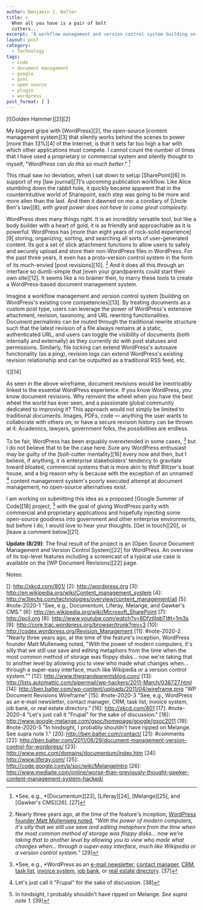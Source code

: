 ```yaml
---
author: Benjamin J. Balter
title: >
  When all you have is a pair of bolt
  cutters...
excerpt: "A workflow management and version control system building on WordPress's existing core competencies. By treating documents as a custom post type, users can leverage the power of WordPress's extensive attachment, revision, taxonomy, and URL rewriting functionalities. "
layout: post
category:
  - Technology
tags:
  - code
  - document management
  - google
  - gsoc
  - open source
  - plugin
  - wordpress
post_format: [ ]
---
```

[![Golden Hammer][2]][2]

My biggest gripe with [WordPress][2], the open-source [content management system][3] that silently works behind the scenes to power [more than 13%][4] of the Internet, is that it sets far too high a bar with which other applications must compete. I cannot count the number of times that I have used a proprietary or commercial system and silently thought to myself, "*WordPress can do this so much better*." [^1]

This ritual saw no deviation, when I sat down to setup [SharePoint][6] in support of my [law journal][7]‘s upcoming publication workflow. Like Alice stumbling down the rabbit hole, it quickly became apparent that in the counterintuitive world of Sharepoint, each step was going to be more and more alien than the last. And then it dawned on me: a corollary of [Uncle Ben's law][8], *with great power does not have to come great complexity*.

WordPress does many things right. It is an incredibly versatile tool, but like a body builder with a heart of gold, it is as friendly and approachable as it is powerful. WordPress has [more than eight years of rock-solid experience][9] storing, organizing, sorting, and searching all sorts of user-generated content. Its got a set of slick attachment functions to allow users to safely and securely upload and store their non-WordPress files in WordPress. For the past three years, it even has a proto-version control system in the form of its much-envied [post revisions][10]. [^2] And it does all this through an interface so dumb-simple that [even your grandparents could start their own site][12]. It seems like a no brainer then, to marry these tools to create a WordPress-based document management system.

Imagine a workflow management and version control system [building on WordPress's existing core competencies][13]. By treating documents as a custom post type, users can leverage the power of WordPress's extensive attachment, revision, taxonomy, and URL rewriting functionalities. Document permalinks can be routed through the traditional rewrite structure such that the latest revision of a file always remains at a static, authenticated URL, and users can toggle the visibility of documents (both internally and externally) as they currently do with post statuses and permissions. Similarly, file locking can extend WordPress's autosave functionality (as a ping), revision logs can extend WordPress's existing revision relationship and can be outputted as a traditional RSS feed, etc.

![][14]

As seen in the above wireframe, document revisions would be inextricably linked to the essential WordPress experience. If you know WordPress, you know document revisions. Why reinvent the wheel when you have the best wheel the world has ever seen, and a passionate global community dedicated to improving it? This approach would not simply be limited to traditional documents. Images, PDFs, code — anything the user wants to collaborate with others on, or have a secure revision history can be thrown at it. Academics, lawyers, government folks, the possibilities are endless.

To be fair, WordPress has been arguably overextended in some cases, [^3] but I do not believe that to be the case here. Sure any WordPress enthusiast may be guilty of the [bolt-cutter mentality][16] every now and then, but I believe, if anything, it is enterprise stakeholders' tendency to gravitate toward bloated, commercial systems that is more akin to Wolf Blitzer's boat house, and a big reason why is because with the exception of an unnamed [^4] content management system's poorly executed attempt at document management, no open-source alternatives exist.

I am working on submitting this idea as a proposed [Google Summer of Code][18] project, [^5] with the goal of giving WordPress parity with commercial and proprietary applications and hopefully injecting some open-source goodness into government and other enterprise environments, but before I do, I would love to hear your thoughts. [Get in touch][20], or [leave a comment below][21].

**Update (8/29)**: The final result of the project is an [Open Source Document Management and Version Control System][22] for WordPress. An overview of its top-level features including a screencast of a typical use case is available on the [WP Document Revisions][22] page.

Notes:

[^1]: *See, e.g., *[Documentum][23], [Liferay][24], [Melange][25], and [Gawker's CMS][26]. [27]
[^2]: Nearly three years ago, at the time of the feature's inception, [WordPress founder Matt Mullenweg noted][28], "*With the power of modern computers, it's silly that we still use save and editing metaphors from the time when the most common method of storage was floppy disks… now we're taking that to another level by allowing you to view who made what changes when… through a super-easy interface, much like Wikipedia or a version control system.*" [29]
[^3]: *See, e.g., *WordPress as an [e-mail newsletter][30], [contact manager][31], [CRM][32], [task list][33], [invoice system][34],  [job bank][35], or [real estate directory][36]. [37]
[^4]: Let's just call it "Frupal" for the sake of discussion. [38]
[^5]: In hindsight, I probably shouldn't have ripped on Melange. *See supra note 1.* [39]

 []: http://xkcd.com/801/
 [2]: http://wordpress.org
 [3]: http://en.wikipedia.org/wiki/Content_management_system
 [4]: http://w3techs.com/technologies/overview/content_management/all
 [5]: #note-2020-1 "See, e.g., Documentum, Liferay, Melange, and Gawker's CMS."
 [6]: http://en.wikipedia.org/wiki/Microsoft_SharePoint
 [7]: http://pcjl.org
 [8]: http://www.youtube.com/watch?v=8DfztIIqbTI#t=1m3s
 [9]: http://core.trac.wordpress.org/browser/trunk?rev=3
 [10]: http://codex.wordpress.org/Revision_Management
 [11]: #note-2020-2 "Nearly three years ago, at the time of the feature's inception, WordPress founder Matt Mullenweg noted, "With the power of modern computers, it's silly that we still use save and editing metaphors from the time when the most common method of storage was floppy disks… now we're taking that to another level by allowing you to view who made what changes when… through a super-easy interface, much like Wikipedia or a version control system.""
 [12]: http://www.thegrandparentsblog.com/
 [13]: http://lists.automattic.com/pipermail/wp-hackers/2011-March/038727.html
 [14]: http://ben.balter.com/wp-content/uploads/2011/04/wireframe.png "WP Document Revisions Wireframe"
 [15]: #note-2020-3 "See, e.g., WordPress as an e-mail newsletter, contact manager, CRM, task list, invoice system,  job bank, or real estate directory."
 [16]: http://xkcd.com/801
 [17]: #note-2020-4 "Let's just call it "Frupal" for the sake of discussion."
 [18]: http://www.google-melange.com/gsoc/homepage/google/gsoc2011
 [19]: #note-2020-5 "In hindsight, I probably shouldn't have ripped on Melange. See supra note 1."
 [20]: http://ben.balter.com/contact/
 [21]: #comments
 [22]: http://ben.balter.com/2011/08/29/document-management-version-control-for-wordpress/
 [23]: http://www.emc.com/domains/documentum/index.htm
 [24]: http://www.liferay.com/
 [25]: http://code.google.com/p/soc/wiki/MelangeIntro
 [26]: http://www.mediaite.com/online/worse-than-previously-thought-gawker-content-management-system-hacked/
 
 [28]: http://wordpress.org/news/2008/07/wordpress-26-tyner/
 
 [30]: http://net.tutsplus.com/tutorials/wordpress/build-a-wordburner-email-newsletter-manager-using-wordpress-and-feedburner/
 [31]: http://publisherblog.automattic.com/2008/02/13/wp-contact-manager/
 [32]: http://slipfire.com/wp-crm/
 [33]: http://wordpress.org/extend/plugins/wp-task-manager/
 [34]: http://wordpress.org/extend/plugins/wp-invoice/
 [35]: http://wordpress.org/extend/plugins/job-manager/
 [36]: http://wordpress.org/extend/plugins/great-real-estate/
